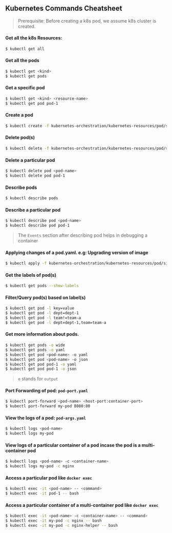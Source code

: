 ## Kubernetes Commands Cheatsheet

> Prerequisite: Before creating a k8s pod, we assume k8s cluster is created.

#### Get all the k8s Resources:
```bash
$ kubectl get all
```

#### Get all the pods
```bash
$ kubectl get <kind>
$ kubectl get pods
```

#### Get a specific pod
```bash
$ kubectl get <kind> <resource-name>
$ kubectl get pod pod-1
```

#### Create a pod
```bash
$ kubectl create -f kubernetes-orchestration/kubernetes-resources/pod/simple-pod.yaml
```

#### Delete pod(s)
```bash
$ kubectl delete -f kubernetes-orchestration/kubernetes-resources/pod/simple-pod.yaml
```

#### Delete a particular pod
```bash
$ kubectl delete pod <pod-name>
$ kubectl delete pod pod-1
```

#### Describe pods
```bash
$ kubectl describe pods
```

#### Describe a particular pod
```bash
$ kubectl describe pod <pod-name>
$ kubectl describe pod pod-1
```

> The `Events` section after describing pod helps in debugging a container

#### Applying changes of a pod.yaml. e.g: Upgrading version of image
```bash
$ kubectl apply -f kubernetes-orchestration/kubernetes-resources/pod/simple-pod.yaml
```

#### Get the labels of pod(s)
```bash
$ kubectl get pods --show-labels
```

#### Filter/Query pod(s) based on label(s)
```bash
$ kubectl get pod -l key=value
$ kubectl get pod -l dept=dept-1
$ kubectl get pod -l team!=team-a
$ kubectl get pod -l dept=dept-1,team=team-a
```

#### Get more information about pods.
```bash
$ kubectl get pods -o wide
$ kubectl get pods -o yaml
$ kubectl get pod <pod-name> -o yaml
$ kubectl get pod <pod-name> -o json
$ kubectl get pod pod-1 -o yaml
$ kubectl get pod pod-1 -o json
```
> `o` stands for `output`

#### Port Forwarding of pod: `pod-port.yaml`
```bash
$ kubectl port-forward <pod-name> <host-port:container-port>
$ kubectl port-forward my-pod 8080:80
```

#### View the logs of a pod: `pod-args.yaml`
```bash
$ kubectl logs <pod-name>
$ kubectl logs my-pod
```

#### View logs of a particular container of a pod incase the pod is a multi-container pod
```bash
$ kubectl logs <pod-name> -c <container-name>
$ kubectl logs my-pod -c nginx
```

#### Access a particular pod like `docker exec`
```bash
$ kubectl exec -it <pod-name> -- <command>
$ kubectl exec -it pod-1 -- bash
```

#### Access a particular container of a multi-container pod like `docker exec`
```bash
$ kubectl exec -it <pod-name> -c <container-name> -- <command>
$ kubectl exec -it my-pod -c nginx -- bash
$ kubectl exec -it my-pod -c nginx-helper -- bash
```

